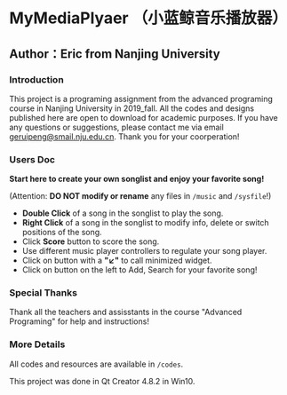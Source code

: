 # MyMediaPlyaer （小蓝鲸音乐播放器）

## Author：Eric from Nanjing University

### Introduction

This project is a programing assignment from the advanced programing course in Nanjing University in 2019_fall. All the codes and designs published here are open to download for academic purposes. If you have any questions or suggestions, please contact me via email geruipeng@smail.nju.edu.cn. Thank you for your coorperation!

### Users Doc

**Start here to create your own songlist and enjoy your favorite song!**

(Attention: **DO NOT modify or rename** any files in `/music` and `/sysfile`!)



- **Double Click** of a song in the songlist to play the song.
- **Right Click** of a song in the songlist to modify info, delete or switch positions of the song.
- Click **Score** button to score the song.
- Use different music player controllers to regulate your song player.
- Click on button with a **"↙"** to call minimized widget.
- Click on button on the left to Add, Search for your favorite song!

### Special Thanks

Thank all the teachers and assisstants in the course "Advanced Programing" for help and instructions!

### More Details

All codes and resources are available in `/codes`. 

This project was done in Qt Creator 4.8.2 in Win10.